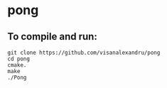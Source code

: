 # pong
## To compile and run:
```
git clone https://github.com/visanalexandru/pong
cd pong
cmake.
make
./Pong
```
